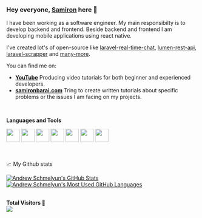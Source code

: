 ### Hey everyone, [Samiron](https://samironbarai.com/) here 👋

I have been working as a software engineer. My main responsibilty is to develop backend and frontend.
Beside backend and frontend I am developing mobile applications using react native.

I've created lot's of open-source like [laravel-real-time-chat](https://github.com/samironbarai/laravel_chat), [lumen-rest-api](https://github.com/samironbarai/lumen-rest-api-jwt-auth), [laravel-scrapper](https://github.com/samironbarai/laravel-scraper) and [many-more](https://github.com/samironbarai?tab=repositories).

You can find me on:

- **[YouTube](https://youtube.com/codeforyou)** Producing video tutorials for both beginner and experienced developers.
- **[samironbarai.com](https://samironbarai.com/)** Tring to create written tutorials about specific problems or the issues I am facing on my projects.

<br>

**Languages and Tools**

<code><img height="35rem" src="https://cdn2.iconfinder.com/data/icons/designer-skills/128/code-programming-javascript-software-develop-command-language-256.png"/></code>
<code><img height="35rem" src="https://cdn4.iconfinder.com/data/icons/scripting-and-programming-languages/512/php-256.png"/></code>
<code><img height="35rem" src="https://cdn4.iconfinder.com/data/icons/logos-3/256/laravel-256.png"/></code>
<code><img height="35rem" src="https://cdn0.iconfinder.com/data/icons/logos-brands-in-colors/128/react_color-512.png"/></code>
<code><img height="35rem" src="https://vuejs.org/images/logo.svg"/></code>
<code><img height="35rem" src="https://cdn4.iconfinder.com/data/icons/logos-3/181/MySQL-256.png"/></code>
<code><img height="35rem" src="https://cdn1.iconfinder.com/data/icons/logotypes/32/github-256.png"/></code>

<br>

📈 My Github stats

<a href="https://github.com/samironbarai">
  <img align="top" src="https://github-readme-stats.vercel.app/api?username=samironbarai&hide=contribs&count_private=true&theme=dracula&show_icons=true" alt="Andrew Schmelyun's GitHub Stats" />
</a>

<a href="https://github.com/samironbarai">
  <img align="top" src="https://github-readme-stats.vercel.app/api/top-langs/?username=samironbarai&count_private=true&theme=dracula&show_icons=true&hide=css&layout=compact&card_width=270" alt="Andrew Schmelyun's Most Used GitHub Languages" />
</a>

<br>
<br>

**Total Visitors 👀**
<br>
![](https://komarev.com/ghpvc/?username=samironbarai&color=blueviolet)
